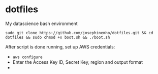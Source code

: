 # dotfiles
My datascience bash environment

`sudo git clone https://github.com/josephinemho/dotfiles.git && cd dotfiles && sudo chmod +x boot.sh && ./boot.sh`

After script is done running, set up AWS credentials:
* `aws configure`
* Enter the Access Key ID, Secret Key, region and output format
* 
